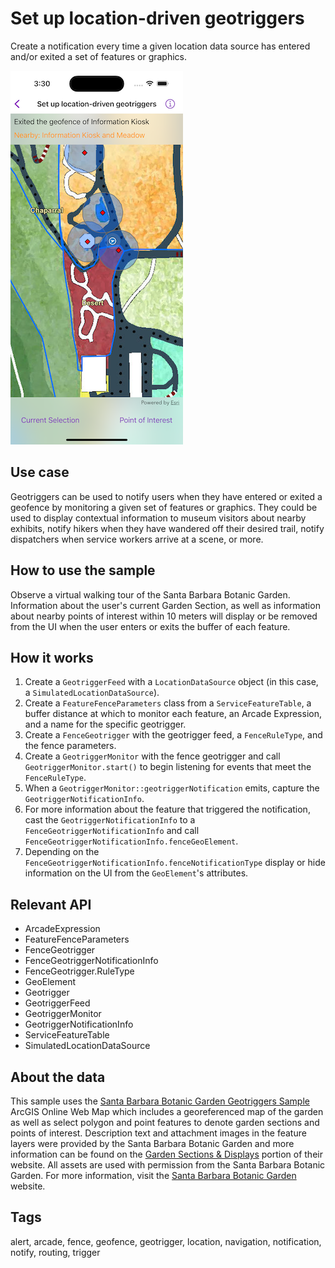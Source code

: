 # Set up location-driven geotriggers

Create a notification every time a given location data source has entered and/or exited a set of features or graphics.

![Geotriggers](set-up-location-driven-geotriggers.png)

## Use case

Geotriggers can be used to notify users when they have entered or exited a geofence by monitoring a given set of features or graphics. They could be used to display contextual information to museum visitors about nearby exhibits, notify hikers when they have wandered off their desired trail, notify dispatchers when service workers arrive at a scene, or more.

## How to use the sample

Observe a virtual walking tour of the Santa Barbara Botanic Garden. Information about the user's current Garden Section, as well as information about nearby points of interest within 10 meters will display or be removed from the UI when the user enters or exits the buffer of each feature.

## How it works

1. Create a `GeotriggerFeed` with a `LocationDataSource` object (in this case, a `SimulatedLocationDataSource`).
2. Create a `FeatureFenceParameters` class from a `ServiceFeatureTable`, a buffer distance at which to monitor each feature, an Arcade Expression, and a name for the specific geotrigger.
3. Create a `FenceGeotrigger` with the geotrigger feed, a `FenceRuleType`, and the fence parameters.
4. Create a `GeotriggerMonitor` with the fence geotrigger and call `GeotriggerMonitor.start()` to begin listening for events that meet the `FenceRuleType`.
5. When a `GeotriggerMonitor::geotriggerNotification` emits, capture the `GeotriggerNotificationInfo`.
6. For more information about the feature that triggered the notification, cast the `GeotriggerNotificationInfo` to a `FenceGeotriggerNotificationInfo` and call `FenceGeotriggerNotificationInfo.fenceGeoElement`.
7. Depending on the `FenceGeotriggerNotificationInfo.fenceNotificationType` display or hide information on the UI from the `GeoElement`'s attributes.

## Relevant API

* ArcadeExpression
* FeatureFenceParameters
* FenceGeotrigger
* FenceGeotriggerNotificationInfo
* FenceGeotrigger.RuleType
* GeoElement
* Geotrigger
* GeotriggerFeed
* GeotriggerMonitor
* GeotriggerNotificationInfo
* ServiceFeatureTable
* SimulatedLocationDataSource

## About the data

This sample uses the [Santa Barbara Botanic Garden Geotriggers Sample](https://arcgisruntime.maps.arcgis.com/home/item.html?id=6ab0e91dc39e478cae4f408e1a36a308) ArcGIS Online Web Map which includes a georeferenced map of the garden as well as select polygon and point features to denote garden sections and points of interest. Description text and attachment images in the feature layers were provided by the Santa Barbara Botanic Garden and more information can be found on the [Garden Sections & Displays](https://www.sbbg.org/explore-garden/garden-sections-displays) portion of their website. All assets are used with permission from the Santa Barbara Botanic Garden. For more information, visit the [Santa Barbara Botanic Garden](https://www.sbbg.org) website.

## Tags

alert, arcade, fence, geofence, geotrigger, location, navigation, notification, notify, routing, trigger
